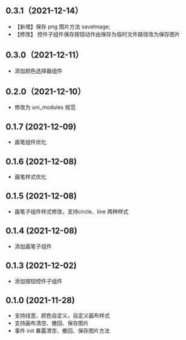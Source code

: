 ## 0.3.1（2021-12-14）
-  【新增】保存 png 图片方法 saveImage;
- 【修改】 控件子组件保存按钮动作由保存为临时文件路径改为保存图片
## 0.3.0（2021-12-11）
- 添加颜色选择器组件
## 0.2.0（2021-12-10）
- 修改为 uni_modules 规范
## 0.1.7 (2021-12-09)

- 画笔组件优化

## 0.1.6 (2021-12-08)

- 画笔样式优化

## 0.1.5 (2021-12-08)

- 画笔子组件样式修改，支持circle、line 两种样式

## 0.1.4 (2021-12-08)

- 添加画笔子组件

## 0.1.3 (2021-12-02)

- 添加按钮控件子组件

## 0.1.0 (2021-11-28)

- 支持线宽、颜色自定义，自定义画布样式
- 支持画布清空、撤回、保存图片
- 事件 init 暴露清空、撤回、保存图片方法